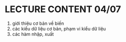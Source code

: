 # **LECTURE CONTENT** 04/07

1. giới thiệu cơ bản về biến
2. các kiểu dữ liệu cơ bản, phạm vi kiểu dữ liệu
3. các hàm nhập, xuất 